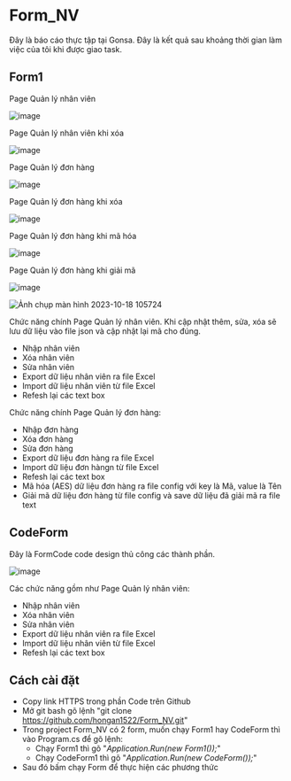 # Form_NV

Đây là báo cáo thực tập tại Gonsa. Đây là kết quả sau khoảng thời gian làm việc của tôi khi được giao task.

## **Form1**

Page Quản lý nhân viên

![image](https://github.com/hongan1522/Form_NV/assets/95673805/afcc859d-cace-492d-939b-ac5f46e67cd9)

Page Quản lý nhân viên khi xóa

![image](https://github.com/hongan1522/Form_NV/assets/95673805/b73c6fd6-1f25-4506-93cd-2c0a1d98e190)

                                      
Page Quản lý đơn hàng

![image](https://github.com/hongan1522/Form_NV/assets/95673805/a4c63451-23f3-42b4-83ac-c93771479b90)

Page Quản lý đơn hàng khi xóa

![image](https://github.com/hongan1522/Form_NV/assets/95673805/d30366da-11db-4449-a629-095886bb21cf)


Page Quản lý đơn hàng khi mã hóa

![image](https://github.com/hongan1522/Form_NV/assets/95673805/5af05a17-eae8-44f1-aad7-ea02f4d593fb)


Page Quản lý đơn hàng khi giải mã 

![image](https://github.com/hongan1522/Form_NV/assets/95673805/19f223f0-2be1-441e-b9ce-14e3b799663b)


![Ảnh chụp màn hình 2023-10-18 105724](https://github.com/hongan1522/Form_NV/assets/95673805/a2fa3145-f9aa-415f-a317-cac07a8414ec)

  Chức năng chính Page Quản lý nhân viên. Khi cập nhật thêm, sửa, xóa sẽ lưu dữ liệu vào file json và cập nhật lại mã cho đúng.
- Nhập nhân viên
- Xóa nhân viên
- Sửa nhân viên
- Export dữ liệu nhân viên ra file Excel
- Import dữ liệu nhân viên từ file Excel
- Refesh lại các text box

Chức năng chính Page Quản lý đơn hàng:
- Nhập đơn hàng
- Xóa đơn hàng
- Sửa đơn hàng
- Export dữ liệu đơn hàng ra file Excel
- Import dữ liệu đơn hàngn từ file Excel
- Refesh lại các text box
- Mã hóa (AES)  dữ liệu đơn hàng ra file config với key là Mã, value là Tên
- Giải mã dữ liệu đơn hàng từ file config và save dữ liệu đã giải mã ra file text

## **CodeForm**

Đây là FormCode code design thủ công các thành phần. 

![image](https://github.com/hongan1522/Form_NV/assets/95673805/e4466bdf-312f-47ab-8b2c-8d0e4920676e)


Các chức năng gồm như Page Quản lý nhân viên:
- Nhập nhân viên
- Xóa nhân viên
- Sửa nhân viên
- Export dữ liệu nhân viên ra file Excel
- Import dữ liệu nhân viên từ file Excel
- Refesh lại các text box

## **Cách cài đặt**
- Copy link HTTPS trong phần Code trên Github
- Mở git bash gõ lệnh "git clone https://github.com/hongan1522/Form_NV.git"
- Trong project Form_NV có 2 form, muốn chạy Form1 hay CodeForm thì vào Program.cs để gõ lệnh:
  + Chạy Form1 thì gõ "*Application.Run(new Form1());*"
  + Chạy CodeForm1 thì gõ "*Application.Run(new CodeForm());*"   
- Sau đó bấm chạy Form để thực hiện các phương thức
